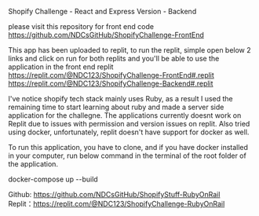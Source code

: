 
Shopify Challenge - React and Express Version - Backend

please visit this repository for front end code <br>
https://github.com/NDCsGitHub/ShopifyChallenge-FrontEnd

This app has been uploaded to replit, to run the replit, simple open below 2 links and click on run for both replits and you'll be able to use the application in the front end replit <br>
https://replit.com/@NDC123/ShopifyChallenge-FrontEnd#.replit <br>
https://replit.com/@NDC123/ShopifyChallenge-Backend#.replit

I've notice shopify tech stack mainly uses Ruby, as a result I used the remaining time to start learning about ruby and made a server side application for the challegne. The applications currently doesnt work on Replit due to issues with permission and version issues on replit. Also tried using docker, unfortunately, replit doesn't have support for docker as well.

To run this application, you have to clone, and if you have docker installed in your computer, run below command in the terminal of the root folder of the application.

docker-compose up --build

Github: https://github.com/NDCsGitHub/ShopifyStuff-RubyOnRail <br>
Replit：https://replit.com/@NDC123/ShopifyChallenge-RubyOnRail

